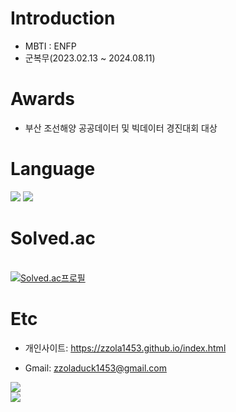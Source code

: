 # Introduction
* MBTI : ENFP
* 군복무(2023.02.13 ~ 2024.08.11)

# Awards
* 부산 조선해양 공공데이터 및 빅데이터 경진대회 대상



# Language
<img src="https://img.shields.io/badge/C++-4479A1?style=for-the-badge&logo=C++&logoColor=black">
<img src="https://img.shields.io/badge/Python-4479A1?style=for-the-badge&logo=Python&logoColor=yellow">



# Solved.ac
<br>[![Solved.ac프로필](http://mazassumnida.wtf/api/v2/generate_badge?boj=zzola143)](https://solved.ac/profile/zzola143)


# Etc
* 개인사이트: https://zzola1453.github.io/index.html

* Gmail: zzoladuck1453@gmail.com
<div>
<a href="https://www.instagram.com/seongtaek0408" target="_blank"><img src="https://img.shields.io/badge/instagram-E4405F?style=for-the-badge&logo=instagram&logoColor=white"/></a></div>

<div>
<a href="https://blog.naver.com/seongtaek0408" target="_blank"><img src="https://img.shields.io/badge/naver-03C75A?style=for-the-badge&logo=Naver&logoColor=white"/></a></div>

